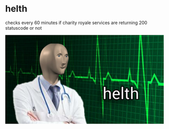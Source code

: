 # helth

checks every 60 minutes if charity royale services are returning 200 statuscode or not

![helth](./helth.jpg)
